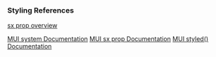 ### Styling References

[sx prop overview](https://smartdevpreneur.com/material-ui-sx-prop/)

[MUI system Documentation](https://mui.com/system/basics/)
[MUI sx prop Documentation](https://mui.com/system/the-sx-prop/)
[MUI styled() Documentation](https://mui.com/system/styled)

